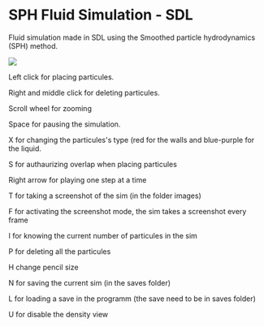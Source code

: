 # SPH Fluid Simulation - SDL
 Fluid simulation made in SDL using the Smoothed particle hydrodynamics (SPH) method.

 ![](demo.gif)

Left click for placing particules.

Right and middle click for deleting particules.

Scroll wheel for zooming
	
Space for pausing the simulation.

X for changing the particules's type (red for the walls and blue-purple for the liquid.

S for authaurizing overlap when placing particules

Right arrow for playing one step at a time

T for taking a screenshot of the sim (in the folder images)

F for activating the screenshot mode, the sim takes a screenshot every frame

I for knowing the current number of particules in the sim

P for deleting all the particules

H change pencil size

N for saving the current sim (in the saves folder)

L for loading a save in the programm (the save need to be in saves folder)

U for disable the density view